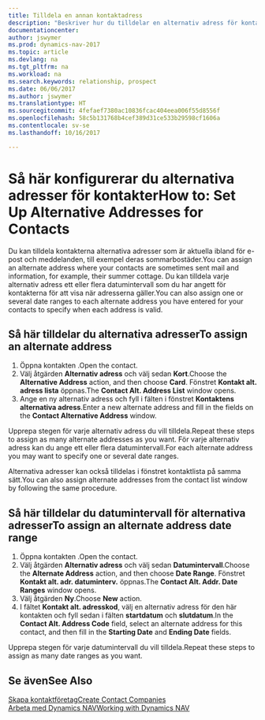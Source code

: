 ```yaml
---
title: Tilldela en annan kontaktadress
description: "Beskriver hur du tilldelar en alternativ adress för kontakter eller potentiella kunder, där de ibland skickas information."
documentationcenter: 
author: jswymer
ms.prod: dynamics-nav-2017
ms.topic: article
ms.devlang: na
ms.tgt_pltfrm: na
ms.workload: na
ms.search.keywords: relationship, prospect
ms.date: 06/06/2017
ms.author: jswymer
ms.translationtype: HT
ms.sourcegitcommit: 4fefaef7380ac10836fcac404eea006f55d8556f
ms.openlocfilehash: 58c5b131768b4cef389d31ce533b29598cf1606a
ms.contentlocale: sv-se
ms.lasthandoff: 10/16/2017

---
```

# <a name="how-to-set-up-alternative-addresses-for-contacts"></a><span data-ttu-id="b2746-103">Så här konfigurerar du alternativa adresser för kontakter</span><span class="sxs-lookup"><span data-stu-id="b2746-103">How to: Set Up Alternative Addresses for Contacts</span></span>
<span data-ttu-id="b2746-104">Du kan tilldela kontakterna alternativa adresser som är aktuella ibland för e-post och meddelanden, till exempel deras sommarbostäder.</span><span class="sxs-lookup"><span data-stu-id="b2746-104">You can assign an alternate address where your contacts are sometimes sent mail and information, for example, their summer cottage.</span></span> <span data-ttu-id="b2746-105">Du kan tilldela varje alternativ adress ett eller flera datumintervall som du har angett för kontakterna för att visa när adresserna gäller.</span><span class="sxs-lookup"><span data-stu-id="b2746-105">You can also assign one or several date ranges to each alternate address you have entered for your contacts to specify when each address is valid.</span></span>

## <a name="to-assign-an-alternate-address"></a><span data-ttu-id="b2746-106">Så här tilldelar du alternativa adresser</span><span class="sxs-lookup"><span data-stu-id="b2746-106">To assign an alternate address</span></span>
1. <span data-ttu-id="b2746-107">Öppna kontakten .</span><span class="sxs-lookup"><span data-stu-id="b2746-107">Open the contact.</span></span>
2. <span data-ttu-id="b2746-108">Välj åtgärden **Alternativ adress** och välj sedan **Kort**.</span><span class="sxs-lookup"><span data-stu-id="b2746-108">Choose the **Alternative Address** action, and then choose **Card**.</span></span> <span data-ttu-id="b2746-109">Fönstret **Kontakt alt. adress lista** öppnas.</span><span class="sxs-lookup"><span data-stu-id="b2746-109">The **Contact Alt. Address List** window opens.</span></span>
3. <span data-ttu-id="b2746-110">Ange en ny alternativ adress och fyll i fälten i fönstret **Kontaktens alternativa adress**.</span><span class="sxs-lookup"><span data-stu-id="b2746-110">Enter a new alternate address and fill in the fields on the **Contact Alternative Address** window.</span></span>

<span data-ttu-id="b2746-111">Upprepa stegen för varje alternativ adress du vill tilldela.</span><span class="sxs-lookup"><span data-stu-id="b2746-111">Repeat these steps to assign as many alternate addresses as you want.</span></span> <span data-ttu-id="b2746-112">För varje alternativ adress kan du ange ett eller flera datumintervall.</span><span class="sxs-lookup"><span data-stu-id="b2746-112">For each alternate address you may want to specify one or several date ranges.</span></span>

<span data-ttu-id="b2746-113">Alternativa adresser kan också tilldelas i fönstret kontaktlista på samma sätt.</span><span class="sxs-lookup"><span data-stu-id="b2746-113">You can also assign alternate addresses from the contact list window by following the same procedure.</span></span>

## <a name="to-assign-an-alternate-address-date-range"></a><span data-ttu-id="b2746-114">Så här tilldelar du datumintervall för alternativa adresser</span><span class="sxs-lookup"><span data-stu-id="b2746-114">To assign an alternate address date range</span></span>
1. <span data-ttu-id="b2746-115">Öppna kontakten .</span><span class="sxs-lookup"><span data-stu-id="b2746-115">Open the contact.</span></span>
2. <span data-ttu-id="b2746-116">Välj åtgärden **Alternativ adress** och välj sedan **Datumintervall**.</span><span class="sxs-lookup"><span data-stu-id="b2746-116">Choose the **Alternate Address** action, and then choose **Date Range**.</span></span> <span data-ttu-id="b2746-117">Fönstret **Kontakt alt. adr. datuminterv.** öppnas.</span><span class="sxs-lookup"><span data-stu-id="b2746-117">The **Contact Alt. Addr. Date Ranges** window opens.</span></span>
3. <span data-ttu-id="b2746-118">Välj åtgärden **Ny**.</span><span class="sxs-lookup"><span data-stu-id="b2746-118">Choose **New** action.</span></span>
4. <span data-ttu-id="b2746-119">I fältet **Kontakt alt. adresskod**, välj en alternativ adress för den här kontakten och fyll sedan i fälten **startdatum** och **slutdatum**.</span><span class="sxs-lookup"><span data-stu-id="b2746-119">In the **Contact Alt. Address Code** field, select an alternate address for this contact, and then fill in the **Starting Date** and **Ending Date** fields.</span></span>

<span data-ttu-id="b2746-120">Upprepa stegen för varje datumintervall du vill tilldela.</span><span class="sxs-lookup"><span data-stu-id="b2746-120">Repeat these steps to assign as many date ranges as you want.</span></span>

## <a name="see-also"></a><span data-ttu-id="b2746-121">Se även</span><span class="sxs-lookup"><span data-stu-id="b2746-121">See Also</span></span>
[<span data-ttu-id="b2746-122">Skapa kontaktföretag</span><span class="sxs-lookup"><span data-stu-id="b2746-122">Create Contact Companies</span></span>](marketing-create-contact-companies.md)  
[<span data-ttu-id="b2746-123">Arbeta med Dynamics NAV</span><span class="sxs-lookup"><span data-stu-id="b2746-123">Working with Dynamics NAV</span></span>](ui-work-product.md)


